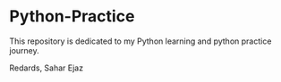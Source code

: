# Python-Practice
This repository is dedicated to my Python learning and python practice journey.

Redards,
Sahar Ejaz
